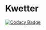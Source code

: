 # Kwetter
[![Codacy Badge](https://api.codacy.com/project/badge/Grade/7fd0ccff96a0480bb4c3b2fda3b7282c)](https://www.codacy.com/app/binq1000/Kwetter?utm_source=github.com&amp;utm_medium=referral&amp;utm_content=binq1000/Kwetter&amp;utm_campaign=Badge_Grade)
